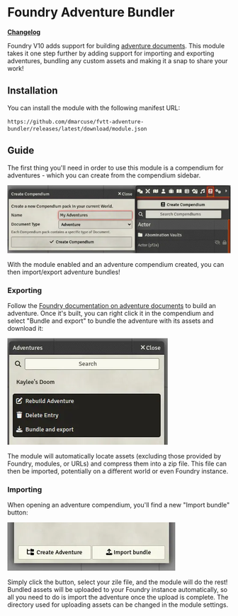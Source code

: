 # Foundry Adventure Bundler

[**Changelog**](CHANGELOG.md)

Foundry V10 adds support for building [adventure documents](https://foundryvtt.com/article/adventure). This module takes
it one step further by adding support for importing and exporting adventures, bundling any custom assets and making it a
snap to share your work!

## Installation

You can install the module with the following manifest URL:

```plain
https://github.com/dmarcuse/fvtt-adventure-bundler/releases/latest/download/module.json
```

## Guide

The first thing you'll need in order to use this module is a compendium for adventures - which you can create from the
compendium sidebar.

![Screenshot showing the compendium creation dialog](.github/img/create_compendium.webp)

With the module enabled and an adventure compendium created, you can then import/export adventure bundles!

### Exporting

Follow the [Foundry documentation on adventure documents](https://foundryvtt.com/article/adventure/) to build an
adventure. Once it's built, you can right click it in the compendium and select "Bundle and export" to bundle the
adventure with its assets and download it:

![Screenshot showing the "Bundle and export" button](.github/img/adventure_context_menu.webp)

The module will automatically locate assets (excluding those provided by Foundry, modules, or URLs) and compress them
into a zip file. This file can then be imported, potentially on a different world or even Foundry instance.

### Importing

When opening an adventure compendium, you'll find a new "Import bundle" button:

![Screenshot showing the "Import bundle" button](.github/img/import_button.webp)

Simply click the button, select your zile file, and the module will do the rest! Bundled assets will be uploaded to your
Foundry instance automatically, so all you need to do is import the adventure once the upload is complete. The directory
used for uploading assets can be changed in the module settings.
